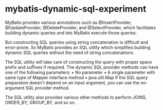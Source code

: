 # mybatis-dynamic-sql-experiment
MyBatis provides various annotations such as @InsertProvider, @UpdateProvider, @DeleteProvider, and @SelectProvider, which facilitates building dynamic queries and lets MyBatis execute those queries.

But constructing SQL queries using string concatenation is difficult and error-prone.
So MyBatis provides an SQL utility which simplifies building dynamic SQL queries
without the need of string concatenations.

The SQL utility will take care of constructing the query with proper space prefix
and suffixes if required.
The dynamic SQL provider methods can have one of the following parameters:
• No parameter
• A single parameter with same type of Mapper interface method
• java.util.Map
If the SQL query preparation doesn't depend on an input argument, you can use the
no-argument SQL provider method.

The SQL utility also provides various other methods to perform JOINS, ORDER_BY,
GROUP_BY, and so on.
